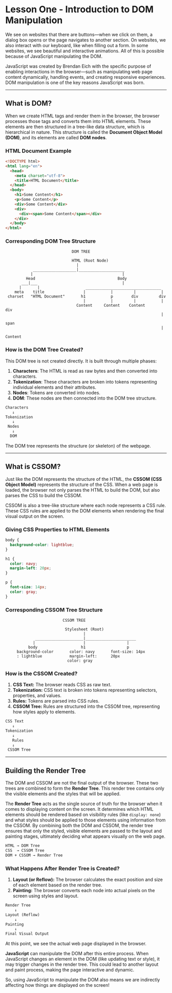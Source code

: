 # Lesson One - Introduction to DOM Manipulation

We see on websites that there are buttons—when we click on them, a dialog box opens or the page navigates to another section. On websites, we also interact with our keyboard, like when filling out a form. In some websites, we see beautiful and interactive animations. All of this is possible because of JavaScript manipulating the DOM.

JavaScript was created by Brendan Eich with the specific purpose of enabling interactions in the browser—such as manipulating web page content dynamically, handling events, and creating responsive experiences. DOM manipulation is one of the key reasons JavaScript was born.

---

## What is DOM?

When we create HTML tags and render them in the browser, the browser processes those tags and converts them into HTML elements. These elements are then structured in a tree-like data structure, which is hierarchical in nature. This structure is called the **Document Object Model (DOM)**, and its elements are called **DOM nodes**.

### HTML Document Example

```html
<!DOCTYPE html>
<html lang="en">
  <head>
    <meta charset="utf-8">
    <title>HTML Document</title>
  </head>
  <body>
    <h1>Some Content</h1>
    <p>Some Content</p>
    <div>Some Content</div>
    <div>
      <div><span>Some Content</span></div>
    </div>
  </body>
</html>
```

### Corresponding DOM Tree Structure

```
                             DOM TREE

                             HTML (Root Node)
                               |
            ___________________|____________________
           |                                       |
         Head                                    Body
       ___|___                                     |
      |       |                    _________________________________
    meta    title                 |           |         |           |
 charset   "HTML Document"       h1           p        div         div
                                  |           |         |           |
                               Content     Content    Content       div
                                                                    |
                                                                   span
                                                                    |
                                                                 Content
```

### How is the DOM Tree Created?

This DOM tree is not created directly. It is built through multiple phases:

1. **Characters**: The HTML is read as raw bytes and then converted into characters.
2. **Tokenization**: These characters are broken into tokens representing individual elements and their attributes.
3. **Nodes**: Tokens are converted into nodes.
4. **DOM**: These nodes are then connected into the DOM tree structure.

```txt
Characters
   ↓
Tokenization
   ↓
 Nodes
   ↓
  DOM
```

The DOM tree represents the structure (or skeleton) of the webpage.

---

## What is CSSOM?

Just like the DOM represents the structure of the HTML, the **CSSOM (CSS Object Model)** represents the structure of the CSS. When a web page is loaded, the browser not only parses the HTML to build the DOM, but also parses the CSS to build the CSSOM.

CSSOM is also a tree-like structure where each node represents a CSS rule. These CSS rules are applied to the DOM elements when rendering the final visual output on the screen.

### Giving CSS Properties to HTML Elements

```css
body {
  background-color: lightblue;
}

h1 {
  color: navy;
  margin-left: 20px;
}

p {
  font-size: 14px;
  color: gray;
}
```

### Corresponding CSSOM Tree Structure

```
                         CSSOM TREE

                          Stylesheet (Root)
                                  |
             _____________________|______________________
            |                     |                  |
          body                   h1                  p
     background-color       color: navy       font-size: 14px
     : lightblue            margin-left:      20px
                           color: gray
```

### How is the CSSOM Created?

1. **CSS Text:** The browser reads CSS as raw text.
2. **Tokenization:** CSS text is broken into tokens representing selectors, properties, and values.
3. **Rules:** Tokens are parsed into CSS rules.
4. **CSSOM Tree:** Rules are structured into the CSSOM tree, representing how styles apply to elements.

```txt
CSS Text
   ↓
Tokenization
   ↓
   Rules
   ↓
 CSSOM Tree
```

---

## Building the Render Tree

The DOM and CSSOM are not the final output of the browser. These two trees are combined to form the **Render Tree**. This render tree contains only the visible elements and the styles that will be applied.

The **Render Tree** acts as the single source of truth for the browser when it comes to displaying content on the screen. It determines which HTML elements should be rendered based on visibility rules (like `display: none`) and what styles should be applied to those elements using information from the CSSOM. By combining both the DOM and CSSOM, the render tree ensures that only the styled, visible elements are passed to the layout and painting stages, ultimately deciding what appears visually on the web page.

```txt
HTML → DOM Tree
CSS  → CSSOM Tree
DOM + CSSOM → Render Tree
```

### What Happens After Render Tree is Created?

1. **Layout (or Reflow):** The browser calculates the exact position and size of each element based on the render tree.
2. **Painting:** The browser converts each node into actual pixels on the screen using styles and layout.

```txt
Render Tree
    ↓
Layout (Reflow)
    ↓
Painting
    ↓
Final Visual Output
```

At this point, we see the actual web page displayed in the browser.

 **JavaScript** can manipulate the DOM after this entire process. When JavaScript changes an element in the DOM (like updating text or style), it may trigger changes in the render tree. This could lead to another layout and paint process, making the page interactive and dynamic.

So, using JavaScript to manipulate the DOM also means we are indirectly affecting how things are displayed on the screen!



